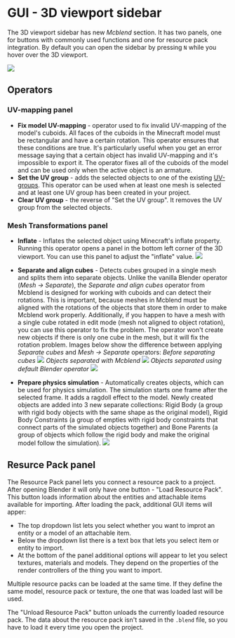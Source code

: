 # GUI - 3D viewport sidebar
The 3D viewport sidebar has new *Mcblend* section. It has two panels, one for
buttons with commonly used functions and one for resource pack integration.
By default you can open the sidebar by pressing `N` while you hover over the
3D viewport.

![](/img/side_panel.png)

## Operators
### UV-mapping panel
- **Fix model UV-mapping** - operator used to fix invalid UV-mapping of the model's 
  cuboids. All faces of the cuboids in the Minecraft model must
  be rectangular and have a certain rotation. This operator ensures that these
  conditions are true. It's particularly useful when you get an error message
  saying that a certain object has invalid UV-mapping and it's impossible to
  export it. The operator fixes all of the cuboids of the model and can be used
  only when the active object is an armature.
- **Set the UV group** - adds the selected objects to one of the existing
  [UV-groups](/uv_groups). This operator can be used when at least one
  mesh is selected and at least one UV group has been created in your project.
- **Clear UV group** - the reverse of "Set the UV group". It removes the UV group
  from the selected objects.

### Mesh Transformations panel
- **Inflate** - Inflates the selected object using Minecraft's inflate property.
  Running this operator opens a panel in the bottom left corner of the 3D
  viewport. You can use this panel to adjust the "inflate" value.
  ![](/img/inflate_redo_panel.png)
- **Separate and align cubes** - Detects cubes grouped in a
  single mesh and splits them into separate objects. Unlike the vanilla
  Blender operator (*Mesh -> Separate*), the *Separate and align cubes* operator
  from Mcblend is designed for working with cuboids and can detect their
  rotations. This is important, because meshes in Mcblend must be aligned with
  the rotations of the objects that store them in order to make Mcblend work
  properly. Additionally, if you happen to have a mesh with a single cube rotated
  in edit mode (mesh not aligned to object rotation), you can use this operator
  to fix the problem. The operator won't create new objects if there is only
  one cube in the mesh, but it will fix the rotation problem.
  Images below show the difference between applying *Separate cubes* and
  *Mesh -> Separate* operators:
  *Before separating cubes*
  ![](/img/separate_cubes_before.png)
  *Objects separated with Mcblend*
  ![](/img/separate_cubes_after.png)
  *Objects separated using default Blender operator*
  ![](/img/separate_cubes_using_mesh_separate.png)

- **Prepare physics simulation** - Automatically creates objects,
  which can be used for physics simulation. The simulation starts one frame after
  the selected frame. It adds a ragdoll effect to the model. Newly created
  objects are added into 3 new separate collections: Rigid Body (a group
  with rigid body objects with the same shape as the original model), Rigid
  Body Constraints (a group of empties with rigid body constraints that
  connect parts of the simulated objects together) and Bone Parents (a group
  of objects which follow the rigid body and make the original model follow
  the simulation).
  ![](/img/physics.png)

## Resurce Pack panel
The Resource Pack panel lets you connect a resource pack to a project.
After opening Blender it will only have one button - "Load Resource Pack". This
button loads information about the entities and attachable items available for
importing. After loading the pack, additional GUI items will apper:

- The top dropdown list lets you select whether you want to improt an entity
  or a model of an attachable item.
- Below the dropdown list there is a text box that lets you select item or
  entity to import.
- At the bottom of the panel additional options will appear to let you select
  textures, materials and models. They depend on the properties of the
  render controllers of the thing you want to import.

Multiple resource packs can be loaded at the same time. If they define the
same model, resource pack or texture, the one that was loaded last will be
used.

The "Unload Resource Pack" button unloads the currently loaded resource pack.
The data about the resource pack isn't saved in the `.blend` file, so you have
to load it every time you open the project.
